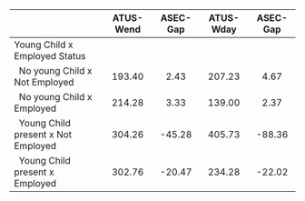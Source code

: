 
|                      |    ATUS-Wend |     ASEC-Gap |    ATUS-Wday |     ASEC-Gap |
| -------------------- | :----------: | :----------: | :----------: | :----------: |
| Young Child x Employed Status |              |              |              |              |
| &nbsp;&nbsp;No young Child x Not Employed |       193.40 |         2.43 |       207.23 |         4.67 |
| &nbsp;&nbsp;No young Child x Employed |       214.28 |         3.33 |       139.00 |         2.37 |
| &nbsp;&nbsp;Young Child present x Not Employed |       304.26 |       -45.28 |       405.73 |       -88.36 |
| &nbsp;&nbsp;Young Child present x Employed |       302.76 |       -20.47 |       234.28 |       -22.02 |

